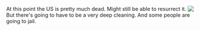 <img src="http://scripting.com/images/2020/03/08/uncleSam.png" border="0" align="right">At this point the US is pretty much dead. Might still be able to resurrect it. But there's going to have to be a very deep cleaning. And some people are going to jail.
